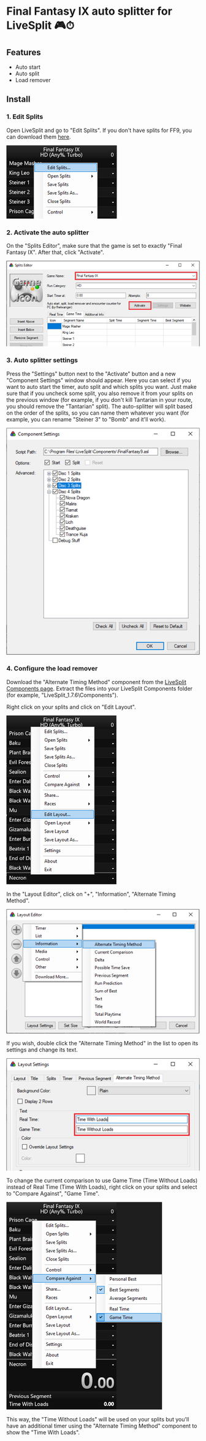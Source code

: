 # Final Fantasy IX auto splitter for LiveSplit 🎮⏱

## Features

- Auto start
- Auto split
- Load remover

## Install

### 1. Edit Splits

Open LiveSplit and go to "Edit Splits". If you don't have splits for FF9, you can download them [here](https://raw.githubusercontent.com/fhelwanger/ff9-auto-splitter/master/BaseSplits.lss).

![](Install/edit-splits.png)

### 2. Activate the auto splitter

On the "Splits Editor", make sure that the game is set to exactly "Final Fantasy IX". After that, click "Activate".

![](Install/active-auto-splitter.png)

### 3. Auto splitter settings

Press the "Settings" button next to the "Activate" button and a new "Component Settings" window should appear. Here you can select if you want to auto start the timer, auto split and which splits you want. Just make sure that if you uncheck some split, you also remove it from your splits on the previous window (for example, if you don't kill Tantarian in your route, you should remove the "Tantarian" split). The auto-splitter will split based on the order of the splits, so you can name them whatever you want (for example, you can rename "Steiner 3" to "Bomb" and it'll work).

![](Install/auto-splitter-settings.png)

### 4. Configure the load remover

Download the "Alternate Timing Method" component from the [LiveSplit Components page](http://livesplit.org/components/). Extract the files into your LiveSplit Components folder (for example, "LiveSplit_1.7.6\Components").

Right click on your splits and click on "Edit Layout".

![](Install/edit-layout.png)

In the "Layout Editor", click on "+", "Information", "Alternate Timing Method".

![](Install/add-alternate-timing-method.png)

If you wish, double click the "Alternate Timing Method" in the list to open its settings and change its text.

![](Install/alternate-timing-method-text.png)

To change the current comparison to use Game Time (Time Without Loads) instead of Real Time (Time With Loads), right click on your splits and select to "Compare Against", "Game Time".

![](Install/compare-game-time.png)

This way, the "Time Without Loads" will be used on your splits but you'll have an additional timer using the "Alternate Timing Method" component to show the "Time With Loads".
